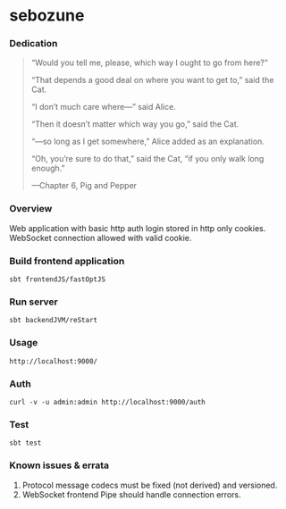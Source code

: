 # sebozune

### Dedication

> “Would you tell me, please, which way I ought to go from here?”
>
>  “That depends a good deal on where you want to get to,” said the Cat.
>
> “I don’t much care where—” said Alice.
>
> “Then it doesn’t matter which way you go,” said the Cat.
>
> “—so long as I get somewhere,” Alice added as an explanation.
>
> “Oh, you’re sure to do that,” said the Cat, “if you only walk long enough.”
>
> —Chapter 6, Pig and Pepper

### Overview
Web application with basic http auth login stored in http only cookies. WebSocket connection allowed with valid cookie.

### Build frontend application
`sbt frontendJS/fastOptJS`

### Run server
`sbt backendJVM/reStart`

### Usage
`http://localhost:9000/`

### Auth
`curl -v -u admin:admin http://localhost:9000/auth`

### Test
`sbt test`

### Known issues & errata
1. Protocol message codecs must be fixed (not derived) and versioned.
2. WebSocket frontend Pipe should handle connection errors.
